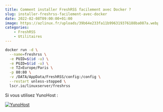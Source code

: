 ```yaml
---
title: Comment installer FreshRSS facilement avec Docker ?
slug: installer-freshrss-facilement-avec-docker
date: 2022-02-08T09:00:00+01:00
image: https://azlinux.fr/uploads/39b64e233fa11b996319376188ba087a.webp
categories:
    - FreshRSS
    - Utilitaires
--- 
```


```bash
docker run -d \
  --name=freshrss \
  -e PUID=$(id -u) \
  -e PGID=$(id -u) \
  -e TZ=Europe/Paris \
  -p 80:80 \
  -v /DATA/AppData/FreshRSS/config:/config \
  --restart unless-stopped \
  lscr.io/linuxserver/freshrss
```

Si vous utilisez YunoHost :

[![YunoHost](https://azlinux.fr/uploads/5ea86b82bd8830af8c22648fb8aa22b9.webp)](https://install-app.yunohost.org/?app=freshrss)